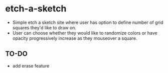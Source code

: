 # etch-a-sketch

- Simple etch a sketch site where user has option to define number of grid squares they'd like to draw on.
- User can choose whether they would like to randomize colors or have opacity progressively increase as they mouseover a square.

## TO-DO
- add erase feature
